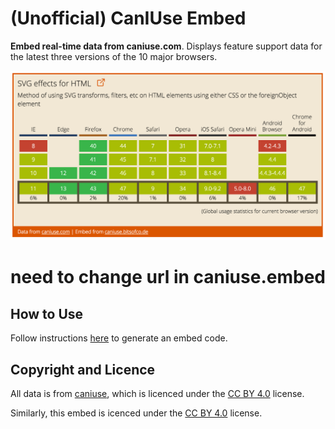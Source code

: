 # (Unofficial) CanIUse Embed

**Embed real-time data from caniuse.com**. Displays feature support data for the latest three versions of the 10 major browsers.

![caniuse SVG Table](example.png)



# need to change url in caniuse.embed


## How to Use

Follow instructions [here](http://caniuse.bitsofco.de/#how-to-use) to generate an embed code.


## Copyright and Licence

All data is from [caniuse](https://github.com/fyrd/caniuse), which is licenced under the [CC BY 4.0](http://creativecommons.org/licenses/by/4.0/) license.

Similarly, this embed is icenced under the [CC BY 4.0](http://creativecommons.org/licenses/by/4.0/) license.
